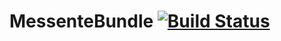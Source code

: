 # MessenteBundle [![Build Status](https://secure.travis-ci.org/ampluso/MessenteBundle.png?branch=master)](http://travis-ci.org/ampluso/MessenteBundle)

